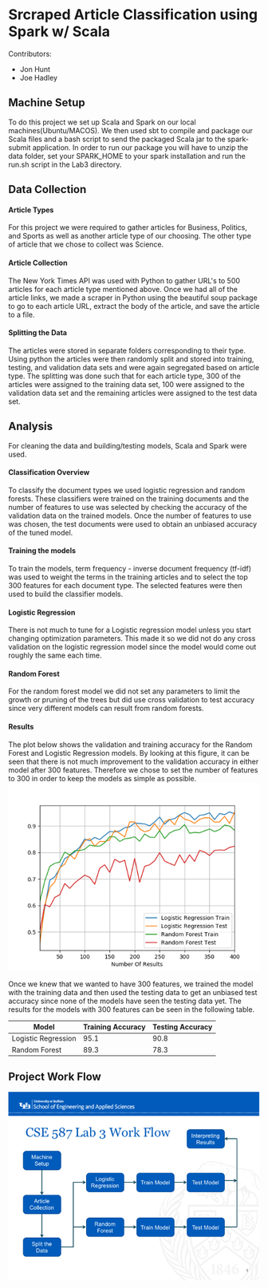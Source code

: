 # Srcraped Article Classification using Spark w/ Scala
Contributors:
* Jon Hunt
* Joe Hadley

## Machine Setup
To do this project we set up Scala and Spark on our local machines(Ubuntu/MACOS). We then used sbt to compile and package our Scala files and a bash script to send the packaged Scala jar to the spark-submit application. In order to run our package you will have to unzip the data folder, set your SPARK_HOME to your spark installation and run the run.sh script in the Lab3 directory.
## Data Collection
#### Article Types
For this project we were required to gather articles for Business, Politics, and Sports as well as another article type of our choosing. The other type of article that we chose to collect was Science.
#### Article Collection
The New York Times API was used with Python to gather URL's to 500 articles for each article type mentioned above. Once we had all of the article links, we made a scraper in Python using the beautiful soup package to go to each article URL, extract the body of the article, and save the article to a file.
#### Splitting the Data
The articles were stored in separate folders corresponding to their type. Using python the articles were then randomly split and stored into training, testing, and validation data sets and were again segregated based on article type. The splitting was done such that for each article type, 300 of the articles were assigned to the training data set, 100 were assigned to the validation data set and the remaining articles were assigned to the test data set.
## Analysis
For cleaning the data and building/testing models, Scala and Spark were used.
#### Classification Overview
To classify the document types we used logistic regression and random forests. These classifiers were trained on the training documents and the number of features to use was selected by checking the accuracy of the validation data on the trained models. Once the number of features to use was chosen, the test documents were used to obtain an unbiased accuracy of the tuned model.
#### Training the models
To train the models, term frequency - inverse document frequency (tf-idf) was used to weight the terms in the training articles and to select the top 300 features for each document type. The selected features were then used to build the classifier models.
#### Logistic Regression
There is not much to tune for a Logistic regression model unless you start changing optimization parameters. This made it so we did not do any cross validation on the logistic regression model since the model would come out roughly the same each time.
#### Random Forest
For the random forest model we did not set any parameters to limit the growth or pruning of the trees but did use cross validation to test accuracy since very different models can result from random forests.
#### Results
The plot below shows the validation and training accuracy for the Random Forest and Logistic Regression models. By looking at this figure, it can be seen that there is not much improvement to the validation accuracy in either model
after 300 features. Therefore we chose to set the number of features to 300 in order to keep the models as simple as possible.
![Validation and Testing Errors for Models](figs/modelAccuracy.png)

Once we knew that we wanted to have 300 features, we trained the model with the training data and then used the testing data to get an unbiased test accuracy since none of the models have seen the testing data yet. The results for the models with 300 features can be seen in the following table.


Model               | Training Accuracy | Testing Accuracy
--------------------|-------------------|-----------------
Logistic Regression |        95.1       |      90.8
Random Forest       |        89.3       |      78.3

## Project Work Flow
![Block Diagram](figs/block_diagram.png)
